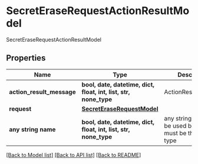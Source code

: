 # SecretEraseRequestActionResultModel

SecretEraseRequestActionResultModel

## Properties
Name | Type | Description | Notes
------------ | ------------- | ------------- | -------------
**action_result_message** | **bool, date, datetime, dict, float, int, list, str, none_type** | ActionResultMessage | [optional] 
**request** | [**SecretEraseRequestModel**](SecretEraseRequestModel.md) |  | [optional] 
**any string name** | **bool, date, datetime, dict, float, int, list, str, none_type** | any string name can be used but the value must be the correct type | [optional]

[[Back to Model list]](../README.md#documentation-for-models) [[Back to API list]](../README.md#documentation-for-api-endpoints) [[Back to README]](../README.md)


